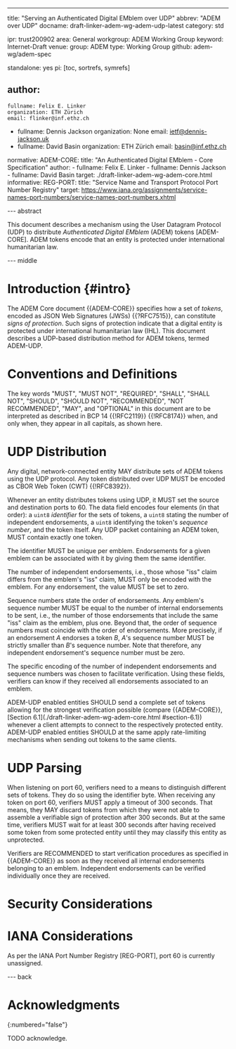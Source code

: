 ---
title: "Serving an Authenticated Digital EMblem over UDP"
abbrev: "ADEM over UDP"
docname: draft-linker-adem-wg-adem-udp-latest
category: std

ipr: trust200902
area: General
workgroup: ADEM Working Group
keyword: Internet-Draft
venue:
  group: ADEM
  type: Working Group
  github: adem-wg/adem-spec

standalone: yes
pi: [toc, sortrefs, symrefs]

author:
 -
    fullname: Felix E. Linker
    organization: ETH Zürich
    email: flinker@inf.ethz.ch
 -
    fullname: Dennis Jackson
    organization: None
    email: ietf@dennis-jackson.uk
 -
    fullname: David Basin
    organization: ETH Zürich
    email: basin@inf.ethz.ch

normative:
  ADEM-CORE:
    title: "An Authenticated Digital EMblem - Core Specification"
    author:
    - fullname: Felix E. Linker
    - fullname: Dennis Jackson
    - fullname: David Basin
    target: ./draft-linker-adem-wg-adem-core.html
informative:
  REG-PORT:
    title: "Service Name and Transport Protocol Port Number Registry"
    target: https://www.iana.org/assignments/service-names-port-numbers/service-names-port-numbers.xhtml

--- abstract

This document describes a mechanism using the User Datagram Protocol (UDP) to distribute *Authenticated Digital EMblem* (ADEM) tokens [ADEM-CORE].
ADEM tokens encode that an entity is protected under international humanitarian law.

--- middle

# Introduction {#intro}

The ADEM Core document {{ADEM-CORE}} specifies how a set of *tokens*, encoded as JSON Web Signatures (JWSs) {{?RFC7515}}, can constitute *signs of protection*.
Such signs of protection indicate that a digital entity is protected under international humanitarian law (IHL).
This document describes a UDP-based distribution method for ADEM tokens, termed ADEM-UDP.

# Conventions and Definitions

The key words "MUST", "MUST NOT", "REQUIRED", "SHALL", "SHALL NOT", "SHOULD",
"SHOULD NOT", "RECOMMENDED", "NOT RECOMMENDED", "MAY", and "OPTIONAL" in this
document are to be interpreted as described in BCP 14 {{!RFC2119}} {{!RFC8174}}
when, and only when, they appear in all capitals, as shown here.


# UDP Distribution

Any digital, network-connected entity MAY distribute sets of ADEM tokens using the UDP protocol.
Any token distributed over UDP MUST be encoded as CBOR Web Token (CWT) {{!RFC8392}}.

Whenever an entity distributes tokens using UDP, it MUST set the source and destination ports to 60.
The data field encodes four elements (in that order): a `uint8` *identifier* for the sets of tokens, a `uint8` stating the number of independent endorsements, a `uint8` identifying the token's *sequence number*, and the token itself.
Any UDP packet containing an ADEM token, MUST contain exactly one token.

The identifier MUST be unique per emblem.
Endorsements for a given emblem can be associated with it by giving them the same identifier.

The number of independent endorsements, i.e., those whose "iss" claim differs from the emblem's "iss" claim, MUST only be encoded with the emblem.
For any endorsement, the value MUST be set to zero.

Sequence numbers state the order of endorsements.
Any emblem's sequence number MUST be equal to the number of internal endorsements to be sent, i.e., the number of those endorsements that include the same "iss" claim as the emblem, plus one.
Beyond that, the order of sequence numbers must coincide with the order of endorsements.
More precisely, if an endorsement *A* endorses a token *B*, *A*'s sequence number MUST be strictly smaller than *B*'s sequence number.
Note that therefore, any independent endorsement's sequence number must be zero.

The specific encoding of the number of independent endorsements and sequence numbers was chosen to facilitate verification.
Using these fields, verifiers can know if they received all endorsements associated to an emblem.

ADEM-UDP enabled entities SHOULD send a complete set of tokens allowing for the strongest verification possible (compare {{ADEM-CORE}}, [Section 6.1](./draft-linker-adem-wg-adem-core.html
#section-6.1)) whenever a client attempts to connect to the respectively protected entity.
ADEM-UDP enabled entities SHOULD at the same apply rate-limiting mechanisms when sending out tokens to the same clients.

# UDP Parsing

When listening on port 60, verifiers need to a means to distinguish different sets of tokens.
They do so using the identifier byte.
When receiving any token on port 60, verifiers MUST apply a timeout of 300 seconds.
That means, they MAY discard tokens from which they were not able to assemble a verifiable sign of protection after 300 seconds.
But at the same time, verifiers MUST wait for at least 300 seconds after having received some token from some protected entity until they may classify this entity as unprotected.

Verifiers are RECOMMENDED to start verification procedures as specified in {{ADEM-CORE}} as soon as they received all internal endorsements belonging to an emblem.
Independent endorsements can be verified individually once they are received.

# Security Considerations

# IANA Considerations

As per the IANA Port Number Registry [REG-PORT], port 60 is currently unassigned.

--- back

# Acknowledgments
{:numbered="false"}

TODO acknowledge.
